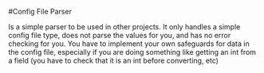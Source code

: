 #Config File Parser

Is a simple parser to be used in other projects. It only handles a simple config file type, does not parse the values for you, and has no error checking for you. You have to implement your own safeguards for data in the config file, especially if you are doing something like getting an int from a field (you have to check that it is an int before converting, etc)
